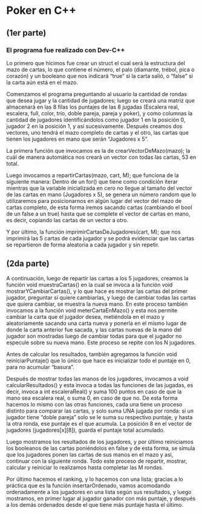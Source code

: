 # Poker en C++
## (1er parte)


### El programa fue realizado con Dev-C++


Lo primero que hicimos fue crear un struct el cual será la estructura del mazo de cartas, lo que contiene el número, el palo (diamante, trébol, pica o corazón) y un booleano que nos indicará “true” si la carta salió, o “false” si la carta aún está en el mazo.

Comenzamos el programa preguntando al usuario la cantidad de rondas que desea jugar y la cantidad de jugadores; luego se creará una matriz que almacenará en las 8 filas los puntajes de las 8 jugadas (Escalera real, escalera, full, color, trío, doble pareja, pareja y poker), y como columnas la cantidad de jugadores identificándolos como jugador 1 en la posición 0, jugador 2 en la posición 1, y así sucesivamente. Después creamos dos vectores, uno tendrá el mazo completo de cartas y el otro, las cartas que tienen los jugadores en mano que serán “Jugadores x 5”.

La primera función que invocamos es la de crearVectorDeMazo(mazo); la cuál de manera automática nos creará un vector con todas las cartas, 53 en total.

Luego invocamos a repartirCartas(mazo, cart, M); que funciona de la siguiente manera: Dentro de un for() que tiene como condición iterar mientras que la variable inicializada en cero no llegue al tamaño del vector de las cartas en mano (Jugadores x 5), se genera un número random que lo utilizaremos para posicionarnos en algún lugar del vector del mazo de cartas completo, de esta forma iremos sacando cartas (cambiando el bool de un false a un true) hasta que se complete el vector de cartas en mano, es decir, copiando las cartas de un vector a otro.

Y por último, la función imprimirCartasDeJugadores(cart, M); que nos imprimirá las 5 cartas de cada jugador y se podrá evidenciar que las cartas se repartieron de forma aleatoria a cada jugador y sin repetir.
 
 
## (2da parte)

A continuación, luego de repartir las cartas a los 5 jugadores, creamos la función void muestraCartas() en la cual se invoca a la función void mostrarYCambiarCartas(), y lo que hace es mostrar las cartas del primer jugador, preguntar si quiere cambiarlas, y luego de cambiar todas las cartas que quiera cambiar, se muestra la nueva mano. En este proceso también invocamos a la función void meterCartaEnMazo() y esta nos permite cambiar la carta que el jugador desea, metiéndola en el mazo y aleatoriamente sacando una carta nueva y ponerla en el mismo lugar de donde la carta anterior fue sacada, y las cartas nuevas de la mano del jugador son mostradas luego de cambiar todas para que el jugador no especule sobre su nueva mano. Este proceso se repite con los N jugadores.

Antes de calcular los resultados, también agregamos la función void reiniciarPuntaje() que lo único que hace es inicializar todo el puntaje en 0, para no acumular “basura”.

Después de mostrar todas las manos de los jugadores, invocamos a void calcularResultados() y esta invoca a todas las funciones de las jugadas, es decir, invoca a  int escaleraReal() y suma 100 puntos en caso de que la mano sea escalera real, o suma 0, en caso de que no. De esta forma hacemos lo mismo con las otras funciones, cada una tiene un proceso distinto para comparar las cartas,  y solo suma UNA jugada por ronda: si un jugador tiene “doble pareja” solo se le suma su respectivo puntaje, y hasta la otra ronda, ese puntaje es el que acumula. La posición 8 en el vector de jugadores (jugadores[x][8]), guarda el puntaje total acumulado.

Luego mostramos los resultados de los jugadores, y por último reiniciamos los booleanos de las cartas poniéndolos en false y de esta forma, se simula que los jugadores ponen las cartas de sus manos en el mazo y así, continuar con la siguiente ronda. Todo este proceso de repartir, mostrar, calcular y reiniciar lo realizamos hasta completar las M rondas.

Por último hacemos el ranking, y lo hacemos con una lista; gracias a lo práctica que es la función insertarOrdenado, vamos acomodando ordenadamente a los jugadores en una lista según sus resultados, y luego mostramos, en primer lugar al jugador ganador con más puntaje, y después a los demás ordenados desde el que tiene más puntaje hasta el último.


